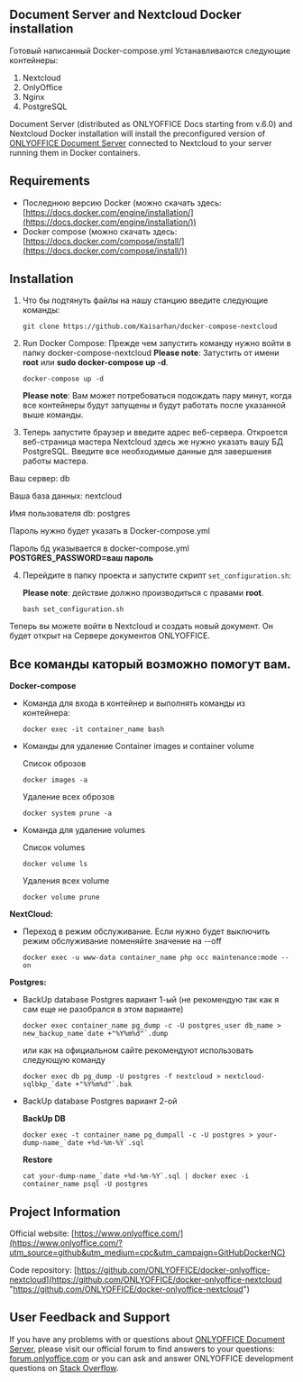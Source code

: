 ## Document Server and Nextcloud Docker installation

Готовый написанный Docker-compose.yml 
Устанавливаются следующие контейнеры: 
1) Nextcloud 
2) OnlyOffice
3) Nginx
4) PostgreSQL

Document Server (distributed as ONLYOFFICE Docs starting from v.6.0) and Nextcloud Docker installation will install the preconfigured version of [ONLYOFFICE Document Server][2] connected to Nextcloud to your server running them in Docker containers.


## Requirements

* Последнюю версию Docker (можно скачать здесь: [https://docs.docker.com/engine/installation/](https://docs.docker.com/engine/installation/))
* Docker compose (можно скачать здесь: [https://docs.docker.com/compose/install/](https://docs.docker.com/compose/install/))


## Installation

1. Что бы подтянуть файлы на нашу станцию введите следующие команды:

    ```
    git clone https://github.com/Kaisarhan/docker-compose-nextcloud
    ```

2. Run Docker Compose:
    Прежде чем запустить команду нужно войти в папку docker-compose-nextcloud
    **Please note**: Затустить от имени **root** или **sudo docker-compose up -d**.

    ```
    docker-compose up -d
    ```

    **Please note**: Вам может потребоваться подождать пару минут, когда все контейнеры будут запущены и будут работать после указанной выше команды.

3. Теперь запустите браузер и введите адрес веб-сервера. Откроется веб-страница мастера Nextcloud здесь же нужно указать вашу БД PostgreSQL. Введите все необходимые данные для завершения работы мастера.

Ваш сервер: db

Ваша база данных: nextcloud

Имя пользователя db: postgres

Пароль нужно будет указать в Docker-compose.yml



Пароль бд указывается в docker-compose.yml **POSTGRES_PASSWORD=ваш пароль**


4. Перейдите в папку проекта и запустите скрипт `set_configuration.sh`:

    **Please note**: действие должно производиться с правами **root**.

    ```
    bash set_configuration.sh
    ```

Теперь вы можете войти в Nextcloud и создать новый документ. Он будет открыт на Сервере документов ONLYOFFICE.


## Все команды каторый возможно помогут вам.

**Docker-compose**

* Команда для входа в контейнер и выполнять команды из контейнера:
    ```
   docker exec -it container_name bash
    ```
* Команды для удаление Container images и container volume
    
    Список оброзов 
    
    ```
    docker images -a
    ```
    
    Удаление всех оброзов
    ```
    docker system prune -a
    ```
* Команда для удаление volumes
    
    Список volumes
    ```
    docker volume ls
    ```
    
    Удаления всех volume
    ```
    docker volume prune
    ```
**NextCloud:**

* Переход в режим обслуживание. Если нужно будет выключить режим обслуживание поменяйте значение на --off

    ```
    docker exec -u www-data container_name php occ maintenance:mode --on
    ```
    
**Postgres:**

* BackUp database Postgres вариант 1-ый (не рекомендую так как я сам еще не разобрался в этом варианте)
    
    ```
    docker exec container_name pg_dump -c -U postgres_user db_name > new_backup_name`date +"%Y%m%d"`.dump
    ```
    или как на официальном сайте рекомендуют использовать следующую команду
    ```
    docker exec db pg_dump -U postgres -f nextcloud > nextcloud-sqlbkp_`date +"%Y%m%d"`.bak
    ```
* BackUp database Postgres вариант 2-ой

    **BackUp DB**
    ```
    docker exec -t container_name pg_dumpall -c -U postgres > your-dump-name_`date +%d-%m-%Y`.sql
    ```
    **Restore**
    ```
    cat your-dump-name_`date +%d-%m-%Y`.sql | docker exec -i container_name psql -U postgres
    ```
    

## Project Information

Official website: [https://www.onlyoffice.com/](https://www.onlyoffice.com/?utm_source=github&utm_medium=cpc&utm_campaign=GitHubDockerNC)

Code repository: [https://github.com/ONLYOFFICE/docker-onlyoffice-nextcloud](https://github.com/ONLYOFFICE/docker-onlyoffice-nextcloud "https://github.com/ONLYOFFICE/docker-onlyoffice-nextcloud")


## User Feedback and Support

If you have any problems with or questions about [ONLYOFFICE Document Server][2], please visit our official forum to find answers to your questions: [forum.onlyoffice.com][1] or you can ask and answer ONLYOFFICE development questions on [Stack Overflow][3].

[1]: https://forum.onlyoffice.com
[2]: https://github.com/ONLYOFFICE/DocumentServer
[3]: http://stackoverflow.com/questions/tagged/onlyoffice
